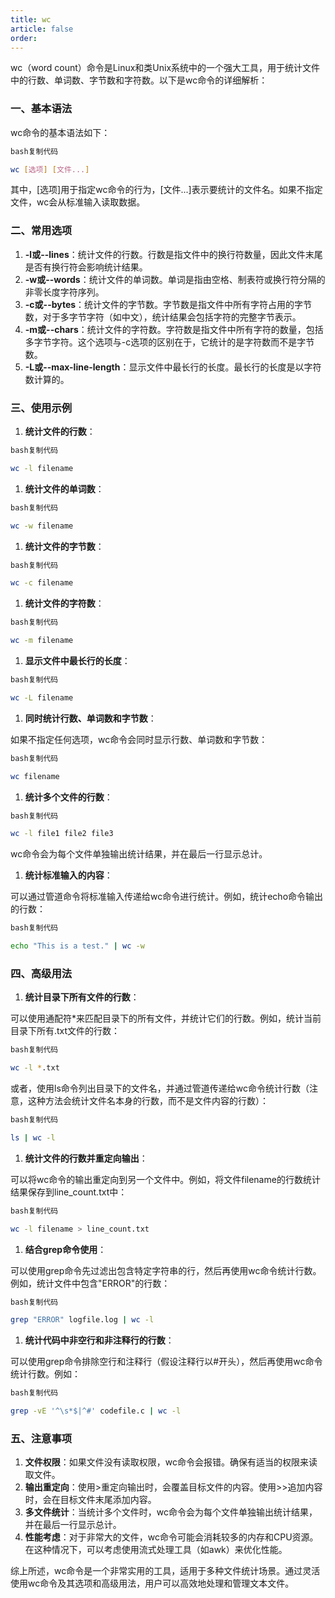 ```yaml
---
title: wc
article: false
order: 
---
```


wc（word count）命令是Linux和类Unix系统中的一个强大工具，用于统计文件中的行数、单词数、字节数和字符数。以下是wc命令的详细解析：

### 一、基本语法

wc命令的基本语法如下：

```bash
bash复制代码

wc [选项] [文件...]
```

其中，[选项]用于指定wc命令的行为，[文件...]表示要统计的文件名。如果不指定文件，wc会从标准输入读取数据。

### 二、常用选项

1. **-l或--lines**：统计文件的行数。行数是指文件中的换行符数量，因此文件末尾是否有换行符会影响统计结果。
2. **-w或--words**：统计文件的单词数。单词是指由空格、制表符或换行符分隔的非零长度字符序列。
3. **-c或--bytes**：统计文件的字节数。字节数是指文件中所有字符占用的字节数，对于多字节字符（如中文），统计结果会包括字符的完整字节表示。
4. **-m或--chars**：统计文件的字符数。字符数是指文件中所有字符的数量，包括多字节字符。这个选项与-c选项的区别在于，它统计的是字符数而不是字节数。
5. **-L或--max-line-length**：显示文件中最长行的长度。最长行的长度是以字符数计算的。

### 三、使用示例

1. **统计文件的行数**：

```bash
bash复制代码

wc -l filename
```

1. **统计文件的单词数**：

```bash
bash复制代码

wc -w filename
```

1. **统计文件的字节数**：

```bash
bash复制代码

wc -c filename
```

1. **统计文件的字符数**：

```bash
bash复制代码

wc -m filename
```

1. **显示文件中最长行的长度**：

```bash
bash复制代码

wc -L filename
```

1. **同时统计行数、单词数和字节数**：

如果不指定任何选项，wc命令会同时显示行数、单词数和字节数：

```bash
bash复制代码

wc filename
```

1. **统计多个文件的行数**：

```bash
bash复制代码

wc -l file1 file2 file3
```

wc命令会为每个文件单独输出统计结果，并在最后一行显示总计。

1. **统计标准输入的内容**：

可以通过管道命令将标准输入传递给wc命令进行统计。例如，统计echo命令输出的行数：

```bash
bash复制代码

echo "This is a test." | wc -w
```

### 四、高级用法

1. **统计目录下所有文件的行数**：

可以使用通配符*来匹配目录下的所有文件，并统计它们的行数。例如，统计当前目录下所有.txt文件的行数：

```bash
bash复制代码

wc -l *.txt
```

或者，使用ls命令列出目录下的文件名，并通过管道传递给wc命令统计行数（注意，这种方法会统计文件名本身的行数，而不是文件内容的行数）：

```bash
bash复制代码

ls | wc -l
```

1. **统计文件的行数并重定向输出**：

可以将wc命令的输出重定向到另一个文件中。例如，将文件filename的行数统计结果保存到line_count.txt中：

```bash
bash复制代码

wc -l filename > line_count.txt
```

1. **结合grep命令使用**：

可以使用grep命令先过滤出包含特定字符串的行，然后再使用wc命令统计行数。例如，统计文件中包含"ERROR"的行数：

```bash
bash复制代码

grep "ERROR" logfile.log | wc -l
```

1. **统计代码中非空行和非注释行的行数**：

可以使用grep命令排除空行和注释行（假设注释行以#开头），然后再使用wc命令统计行数。例如：

```bash
bash复制代码

grep -vE '^\s*$|^#' codefile.c | wc -l
```

### 五、注意事项

1. **文件权限**：如果文件没有读取权限，wc命令会报错。确保有适当的权限来读取文件。
2. **输出重定向**：使用>重定向输出时，会覆盖目标文件的内容。使用>>追加内容时，会在目标文件末尾添加内容。
3. **多文件统计**：当统计多个文件时，wc命令会为每个文件单独输出统计结果，并在最后一行显示总计。
4. **性能考虑**：对于非常大的文件，wc命令可能会消耗较多的内存和CPU资源。在这种情况下，可以考虑使用流式处理工具（如awk）来优化性能。

综上所述，wc命令是一个非常实用的工具，适用于多种文件统计场景。通过灵活使用wc命令及其选项和高级用法，用户可以高效地处理和管理文本文件。